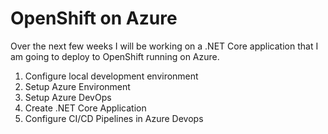 # OpenShift on Azure

Over the next few weeks I will be working on a .NET Core application that I am going to deploy to OpenShift running on Azure.

1. Configure local development environment
2. Setup Azure Environment
3. Setup Azure DevOps
4. Create .NET Core Application
5. Configure CI/CD Pipelines in Azure Devops